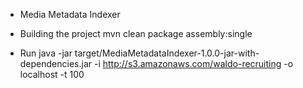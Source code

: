 * Media Metadata Indexer


* Building the project
mvn clean package assembly:single


* Run
java -jar target/MediaMetadataIndexer-1.0.0-jar-with-dependencies.jar -i http://s3.amazonaws.com/waldo-recruiting -o localhost -t 100